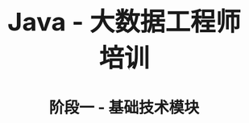 <center><h1 style="magrin-bottom:500px;text-align:center;font-size:50px;">Java - 大数据工程师培训</h1></center>
<center><h2 style="magrin-bottom:500px;text-align:center;font-size:30px;">阶段一 - 基础技术模块</h2></center>
